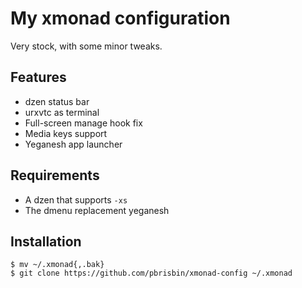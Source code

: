 My xmonad configuration
=======================

Very stock, with some minor tweaks.

## Features

-   dzen status bar
-   urxvtc as terminal
-   Full-screen manage hook fix
-   Media keys support
-   Yeganesh app launcher

## Requirements

-   A dzen that supports `-xs`
-   The dmenu replacement yeganesh

## Installation

~~~
$ mv ~/.xmonad{,.bak}
$ git clone https://github.com/pbrisbin/xmonad-config ~/.xmonad
~~~

